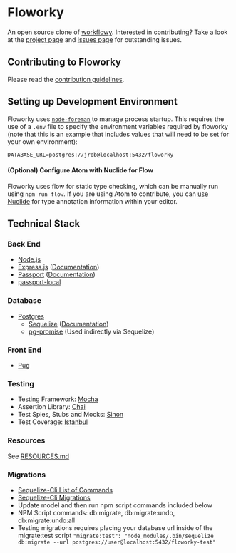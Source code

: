 # Floworky

An open source clone of [workflowy](https://workflowy.com/).  Interested in contributing?  Take a look at the [project page](https://github.com/GuildCrafts/floworky/projects/2) and [issues page](https://github.com/GuildCrafts/floworky/issues) for outstanding issues.

## Contributing to Floworky

Please read the [contribution guidelines](CONTRIBUTING.md).

## Setting up Development Environment

Floworky uses [`node-foreman`](https://github.com/strongloop/node-foreman) to manage process startup.  This requires the use of a `.env` file to specify the environment variables required by floworky (note that this is an example that includes values that will need to be set for your own environment):
```
DATABASE_URL=postgres://jrob@localhost:5432/floworky
```
#### (Optional) Configure Atom with Nuclide for Flow
Floworky uses flow for static type checking, which can be manually run using `npm run flow`.  If you are using Atom to contribute, you can [use Nuclide](https://nuclide.io/docs/editor/setup/#quick-install) for type annotation information within your editor.

## Technical Stack

### Back End
* [Node.js](https://nodejs.org/en/)
* [Express.js](https://expressjs.com/) ([Documentation](https://expressjs.com/en/4x/api.html))
* [Passport](http://passportjs.org/) ([Documentation](http://passportjs.org/docs))
* [passport-local](https://github.com/jaredhanson/passport-local)

### Database
* [Postgres](https://www.postgresql.org/)
  * [Sequelize](https://github.com/sequelize/sequelize) ([Documentation](http://docs.sequelizejs.com/en/latest/))
  * [pg-promise](https://github.com/vitaly-t/pg-promise) (Used indirectly via Sequelize)

### Front End
* [Pug](https://github.com/pugjs/pug)

### Testing
* Testing Framework: [Mocha](http://mochajs.org/)
* Assertion Library: [Chai](http://chaijs.com/)
* Test Spies, Stubs and Mocks: [Sinon](http://sinonjs.org/)
* Test Coverage: [Istanbul](https://github.com/gotwarlost/istanbul)

### Resources
See [RESOURCES.md](RESOURCES.md)

### Migrations
* [Sequelize-Cli List of Commands](https://www.npmjs.com/package/sequelize-cli)
* [Sequelize-Cli Migrations](http://docs.sequelizejs.com/en/latest/docs/migrations/)
* Update model and then run npm script commands included below
* NPM Script commands: db:migrate, db:migrate:undo, db:migrate:undo:all
* Testing migrations requires placing your database url inside of the migrate:test script
``` "migrate:test": "node_modules/.bin/sequelize db:migrate --url postgres://user@localhost:5432/floworky-test" ```


